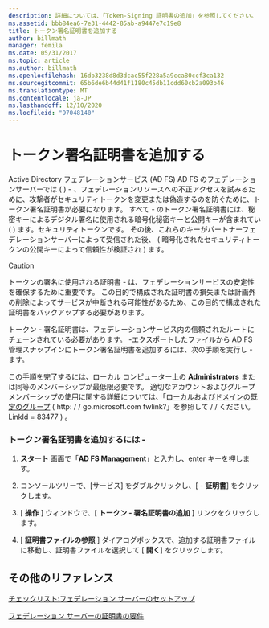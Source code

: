 ```yaml
---
description: 詳細については、「Token-Signing 証明書の追加」を参照してください。
ms.assetid: bbb84ea6-7e31-4442-85ab-a9447e7c19e8
title: トークン署名証明書を追加する
author: billmath
manager: femila
ms.date: 05/31/2017
ms.topic: article
ms.author: billmath
ms.openlocfilehash: 16db3238d8d3dcac55f228a5a9cca80ccf3ca132
ms.sourcegitcommit: 65b6de6b44d41f1180c45db11cdd60cb2a093b46
ms.translationtype: MT
ms.contentlocale: ja-JP
ms.lasthandoff: 12/10/2020
ms.locfileid: "97048140"
---
```

# <a name="add-a-token-signing-certificate"></a>トークン署名証明書を追加する


Active Directory フェデレーションサービス (AD FS) AD FS のフェデレーションサーバーでは \( \) \- 、フェデレーションリソースへの不正アクセスを試みるために、攻撃者がセキュリティトークンを変更または偽造するのを防ぐために、トークン署名証明書が必要になります。 すべて \- のトークン署名証明書には、秘密キーによるデジタル署名に使用される暗号化秘密キーと公開キーが含まれてい \( \) ます。セキュリティトークンです。 その後、これらのキーがパートナーフェデレーションサーバーによって受信された後、 \( 暗号化されたセキュリティトークンの公開キーによって信頼性が検証され \) ます。

> [!CAUTION]
> トークンの署名に使用される証明書 \- は、フェデレーションサービスの安定性を確保するために重要です。 この目的で構成された証明書の損失または計画外の削除によってサービスが中断される可能性があるため、この目的で構成された証明書をバックアップする必要があります。

トークン \- 署名証明書は、フェデレーションサービス内の信頼されたルートにチェーンされている必要があります。 \-エクスポートしたファイルから AD FS 管理スナップインにトークン署名証明書を追加するには、次の手順を実行し \- ます。

この手順を完了するには、ローカル コンピューター上の **Administrators** または同等のメンバーシップが最低限必要です。  適切なアカウントおよびグループメンバーシップの使用に関する詳細については、「[ローカルおよびドメインの既定のグループ](https://go.microsoft.com/fwlink/?LinkId=83477) \( http: \/ \/ go.microsoft.com fwlink?」を参照して \/ \/ ください。LinkId \= 83477 \) 。

### <a name="to-add-a-token-signing-certificate"></a>トークン署名証明書を追加するには \-

1.  **スタート** 画面で「**AD FS Management**」と入力し、enter キーを押します。

2.  コンソールツリーで、[サービス] をダブルクリックし、[ \- **証明書**] をクリックします。 

3.  [ **操作** ] ウィンドウで、[ **トークン \- 署名証明書の追加** ] リンクをクリックします。

4.  [ **証明書ファイルの参照** ] ダイアログボックスで、追加する証明書ファイルに移動し、証明書ファイルを選択して [ **開く**] をクリックします。

## <a name="additional-references"></a>その他のリファレンス
[チェックリスト:フェデレーション サーバーのセットアップ](Checklist--Setting-Up-a-Federation-Server.md)

[フェデレーション サーバーの証明書の要件](../design/certificate-requirements-for-federation-servers.md)

